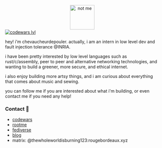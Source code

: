 <div align="center">
  <img src="https://avatars.githubusercontent.com/u/37616962?s=460&u=3ef9ae978dc7a56d11bd9b4deb3d48d683430e1d&v=4" alt="not me" width="80" height="80">
</div>
<a href="https://www.codewars.com/users/geekcatfr">
<img src="https://www.codewars.com/users/geekcatfr/badges/micro" alt="codewars lvl"></a>

hey! i'm chevaucheurdepouler. actually, i am an intern in low level dev and fault injection tolerance @INRIA.

i have been pretty interested by low level languages such as rust/c/assembly, peer to peer and alternative networking technologies, and wanting to build a greener, more secure, and ethical internet.

i also enjoy building more artsy things, and i am curious about everything that comes about music and sewing.

you can follow me if you are interested about what i'm building, or even contact me if you need any help!

### Contact 👯
- [codewars](https://www.codewars.com/users/geekcatfr)
- [rootme](https://www.root-me.org/blehhpussycat)
- [fediverse](https://eepy.rougebordeaux.xyz/@alice333)
- [blog](https://blog.rougebordeaux.xyz)
- matrix: @thewholeworldisburning123:rougebordeaux.xyz


